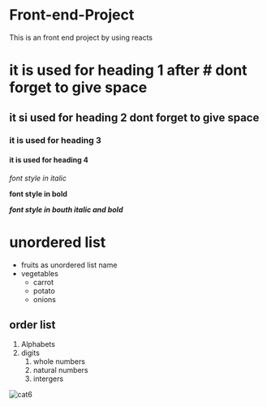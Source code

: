 # Front-end-Project
This is an front end project by using reacts
# it is used for heading 1 after # dont forget to give space
## it si used for heading 2 dont forget to give space
### it is used for heading 3
#### it is used for heading 4
*font style in italic* 

**font style in bold**

***font style in bouth italic and bold***
# unordered list
* fruits as unordered list name
* vegetables
  * carrot
  * potato
  * onions
 ## order list
 1. Alphabets
 2. digits
    1. whole numbers
    2. natural numbers
    3. intergers

  ![cat6](https://i.pinimg.com/originals/3f/90/2a/3f902af0b4fdbea0131e40cacd093cfc.jpg)
 
   




